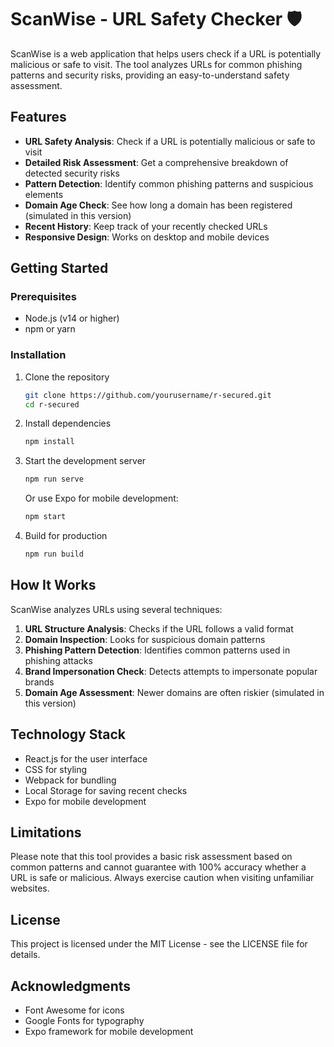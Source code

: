 # ScanWise - URL Safety Checker 🛡️

ScanWise is a web application that helps users check if a URL is potentially malicious or safe to visit. The tool analyzes URLs for common phishing patterns and security risks, providing an easy-to-understand safety assessment.

## Features

- **URL Safety Analysis**: Check if a URL is potentially malicious or safe to visit
- **Detailed Risk Assessment**: Get a comprehensive breakdown of detected security risks
- **Pattern Detection**: Identify common phishing patterns and suspicious elements
- **Domain Age Check**: See how long a domain has been registered (simulated in this version)
- **Recent History**: Keep track of your recently checked URLs
- **Responsive Design**: Works on desktop and mobile devices

## Getting Started

### Prerequisites

- Node.js (v14 or higher)
- npm or yarn

### Installation

1. Clone the repository
   ```bash
   git clone https://github.com/yourusername/r-secured.git
   cd r-secured
   ```

2. Install dependencies
   ```bash
   npm install
   ```

3. Start the development server
   ```bash
   npm run serve
   ```
   
   Or use Expo for mobile development:
   ```bash
   npm start
   ```

4. Build for production
   ```bash
   npm run build
   ```

## How It Works

ScanWise analyzes URLs using several techniques:

1. **URL Structure Analysis**: Checks if the URL follows a valid format
2. **Domain Inspection**: Looks for suspicious domain patterns
3. **Phishing Pattern Detection**: Identifies common patterns used in phishing attacks
4. **Brand Impersonation Check**: Detects attempts to impersonate popular brands
5. **Domain Age Assessment**: Newer domains are often riskier (simulated in this version)

## Technology Stack

- React.js for the user interface
- CSS for styling
- Webpack for bundling
- Local Storage for saving recent checks
- Expo for mobile development

## Limitations

Please note that this tool provides a basic risk assessment based on common patterns and cannot guarantee with 100% accuracy whether a URL is safe or malicious. Always exercise caution when visiting unfamiliar websites.

## License

This project is licensed under the MIT License - see the LICENSE file for details.

## Acknowledgments

- Font Awesome for icons
- Google Fonts for typography
- Expo framework for mobile development
